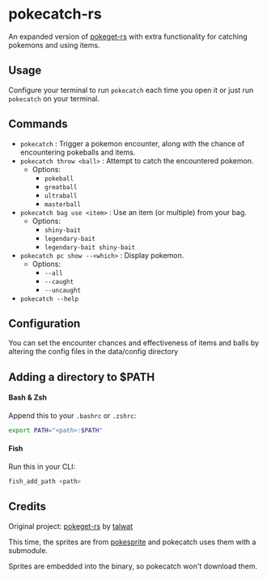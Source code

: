 # pokecatch-rs
An expanded version of [pokeget-rs](https://github.com/talwat/pokeget-rs) with extra functionality for catching pokemons and using items.

## Usage
Configure your terminal to run `pokecatch` each time you open it or just run `pokecatch` on your terminal.

## Commands
- `pokecatch` : Trigger a pokemon encounter, along with the chance of encountering pokeballs and items.
- `pokecatch throw <ball>` : Attempt to catch the encountered pokemon.
  - Options:
    - `pokeball`
    - `greatball`
    - `ultraball`
    - `masterball`
- `pokecatch bag use <item>` : Use an item (or multiple) from your bag.
  - Options:
    - `shiny-bait`
    - `legendary-bait`
    - `legendary-bait shiny-bait`
- `pokecatch pc show --<which>` :  Display pokemon.
  - Options:
    - `--all`
    - `--caught`
    - `--uncaught`
- `pokecatch --help`


## Configuration
You can set the encounter chances and effectiveness of items and balls by altering the config files in the data/config directory

## Adding a directory to $PATH
#### Bash & Zsh
Append this to your `.bashrc` or `.zshrc`:
```sh
export PATH="<path>:$PATH"
```

#### Fish
Run this in your CLI:
```sh
fish_add_path <path>
```

## Credits
Original project: [pokeget-rs](https://github.com/talwat/pokeget-rs) by [talwat](https://github.com/talwat)

This time, the sprites are from [pokesprite](https://github.com/msikma/pokesprite) and pokecatch uses them with a submodule.

Sprites are embedded into the binary, so pokecatch won't download them.